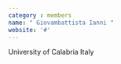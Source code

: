 ```yaml
---
category : members
name: " Giovambattista Ianni " 
website: '#'
---
```

University of Calabria
Italy

